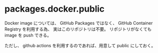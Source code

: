 # packages.docker.public

Docker image については、
GitHub Packages ではなく、 GitHub Container Registry を利用する為、
実はこのリポジトリは不要。
リポジトリがなくても image を push できる。

ただし、 github actions を利用するのであれば、用意して public にしておく。
